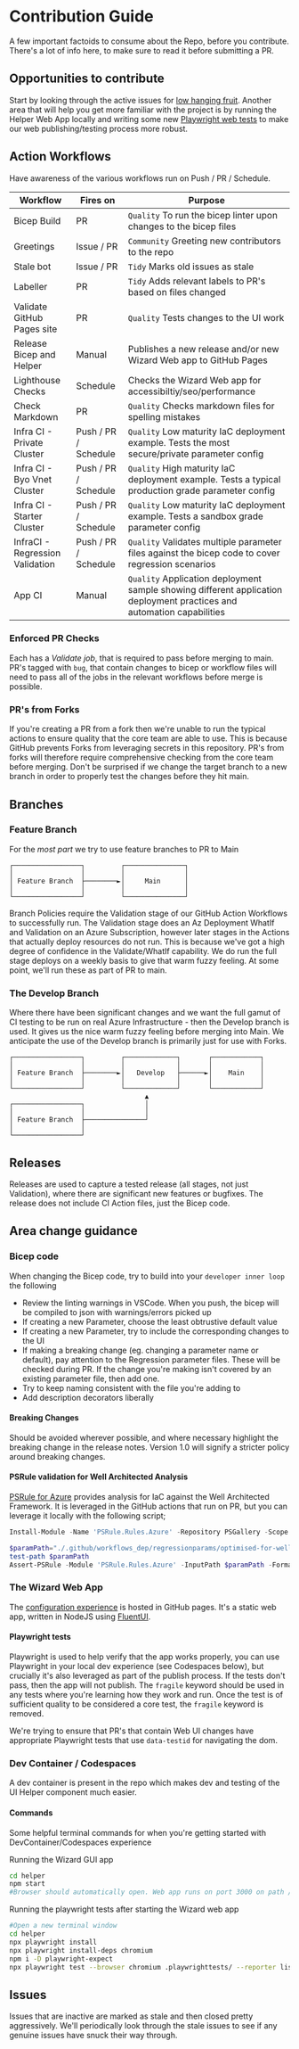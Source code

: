 # Contribution Guide

A few important factoids to consume about the Repo, before you contribute. There's a lot of info here, to make sure to read it before submitting a PR.

## Opportunities to contribute

Start by looking through the active issues for [low hanging fruit](https://github.com/Azure/AKS-Construction/issues?q=is%3Aissue+is%3Aopen+label%3A%22good+first+issue%22).
Another area that will help you get more familiar with the project is by running the Helper Web App locally and writing some new [Playwright web tests](helper/.playwrighttests) to make our web publishing/testing process more robust.

## Action Workflows

Have awareness of the various workflows run on Push / PR / Schedule.

| Workflow    | Fires on  | Purpose  |
|-------------|-----------|----------|
| Bicep Build | PR | `Quality` To run the bicep linter upon changes to the bicep files  |
| Greetings   | Issue / PR | `Community` Greeting new contributors to the repo |
| Stale bot   | Issue / PR | `Tidy` Marks old issues as stale |
| Labeller   | PR | `Tidy` Adds relevant labels to PR's based on files changed |
| Validate GitHub Pages site | PR | `Quality` Tests changes to the UI work |
| Release Bicep and Helper | Manual | Publishes a new release and/or new Wizard Web app to GitHub Pages |
| Lighthouse Checks | Schedule | Checks the Wizard Web app for accessibiltiy/seo/performance
| Check Markdown | PR | `Quality` Checks markdown files for spelling mistakes |
| Infra CI - Private Cluster | Push / PR / Schedule | `Quality` Low maturity IaC deployment example. Tests the most secure/private parameter config |
| Infra CI - Byo Vnet Cluster | Push / PR / Schedule | `Quality` High maturity IaC deployment example. Tests a typical production grade parameter config |
| Infra CI - Starter Cluster | Push / PR / Schedule | `Quality` Low maturity IaC deployment example. Tests a sandbox grade parameter config |
| InfraCI - Regression Validation | Push / PR / Schedule | `Quality` Validates multiple parameter files against the bicep code to cover regression scenarios |
| App CI | Manual | `Quality` Application deployment sample showing different application deployment practices and automation capabilities |

### Enforced PR Checks

Each has a *Validate job*, that is required to pass before merging to main. PR's tagged with `bug`, that contain changes to bicep or workflow files will need to pass all of the jobs in the relevant workflows before merge is possible.

### PR's from Forks

If you're creating a PR from a fork then we're unable to run the typical actions to ensure quality that the core team are able to use. This is because GitHub prevents Forks from leveraging secrets in this repository. PR's from forks will therefore require comprehensive checking from the core team before merging. Don't be surprised if we change the target branch to a new branch in order to properly test the changes before they hit main.


## Branches

### Feature Branch

For the *most part* we try to use feature branches to PR to Main

```text
┌─────────────────┐         ┌───────────────┐
│                 │         │               │
│ Feature Branch  ├────────►│     Main      │
│                 │         │               │
└─────────────────┘         └───────────────┘

```

Branch Policies require the Validation stage of our GitHub Action Workflows to successfully run. The Validation stage does an Az Deployment WhatIf and Validation on an Azure Subscription, however later stages in the Actions that actually deploy resources do not run. This is because we've got a high degree of confidence in the Validate/WhatIf capability. We do run the full stage deploys on a weekly basis to give that warm fuzzy feeling. At some point, we'll run these as part of PR to main.

### The Develop Branch

Where there have been significant changes and we want the full gamut of CI testing to be run on real Azure Infrastructure - then the Develop branch is used.
It gives us the nice warm fuzzy feeling before merging into Main.
We anticipate the use of the Develop branch is primarily just for use with Forks.

```text
┌─────────────────┐         ┌─────────────┐       ┌────────────┐
│                 │         │             │       │            │
│ Feature Branch  ├────────►│   Develop   ├──────►│    Main    │
│                 │         │             │       │            │
└─────────────────┘         └─────────────┘       └────────────┘
                                  ▲
┌─────────────────┐               │
│                 │               │
│ Feature Branch  ├───────────────┘
│                 │
└─────────────────┘

```

## Releases

Releases are used to capture a tested release (all stages, not just Validation), where there are significant new features or bugfixes. The release does not include CI Action files, just the Bicep code.

## Area change guidance

### Bicep code

When changing the Bicep code, try to build into your `developer inner loop` the following

- Review the linting warnings in VSCode. When you push, the bicep will be compiled to json with warnings/errors picked up
- If creating a new Parameter, choose the least obtrustive default value
- If creating a new Parameter, try to include the corresponding changes to the UI
- If making a breaking change (eg. changing a parameter name or default), pay attention to the Regression parameter files. These will be checked during PR. If the change you're making isn't covered by an existing parameter file, then add one.
- Try to keep naming consistent with the file you're adding to
- Add description decorators liberally

#### Breaking Changes

Should be avoided wherever possible, and where necessary highlight the breaking change in the release notes. Version 1.0 will signify a stricter policy around breaking  changes.

#### PSRule validation for Well Architected Analysis

[PSRule for Azure](https://azure.github.io/PSRule.Rules.Azure) provides analysis for IaC against the Well Architected Framework. It is leveraged in the GitHub actions that run on PR, but you can leverage it locally with the following script;

```powershell
Install-Module -Name 'PSRule.Rules.Azure' -Repository PSGallery -Scope CurrentUser

$paramPath="./.github/workflows_dep/regressionparams/optimised-for-well-architected.json"
test-path $paramPath
Assert-PSRule -Module 'PSRule.Rules.Azure' -InputPath $paramPath -Format File -outcome Processed
```

### The Wizard Web App

The [configuration experience](https://azure.github.io/AKS-Construction/) is hosted in GitHub pages. It's a static web app, written in NodeJS using [FluentUI](https://developer.microsoft.com/en-us/fluentui).

#### Playwright tests

Playwright is used to help verify that the app works properly, you can use Playwright in your local dev experience (see Codespaces below), but crucially it's also leveraged as part of the publish process. If the tests don't pass, then the app will not publish. The `fragile` keyword should be used in any tests where you're learning how they work and run. Once the test is of sufficient quality to be considered a core test, the `fragile` keyword is removed.

We're trying to ensure that PR's that contain Web UI changes have appropriate Playwright tests that use `data-testid` for navigating the dom.

### Dev Container / Codespaces

A dev container is present in the repo which makes dev and testing of the UI Helper component much easier.

#### Commands

Some helpful terminal commands for when you're getting started with DevContainer/Codespaces experience

Running the Wizard GUI app

```bash
cd helper
npm start
#Browser should automatically open. Web app runs on port 3000 on path /AKS-Construction
```

Running the playwright tests after starting the Wizard web app

```bash
#Open a new terminal window
cd helper
npx playwright install
npx playwright install-deps chromium
npm i -D playwright-expect
npx playwright test --browser chromium .playwrighttests/ --reporter list
```

## Issues

Issues that are inactive are marked as stale and then closed pretty aggressively. We'll periodically look through the stale issues to see if any genuine issues have snuck their way through.
